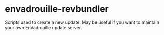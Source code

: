 envadrouille-revbundler
=======================

Scripts used to create a new update. May be useful if you want to maintain your own EnVadrouille update server.